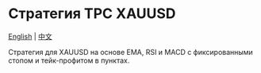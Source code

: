 # Стратегия TPC XAUUSD
[English](README.md) | [中文](README_cn.md)

Стратегия для XAUUSD на основе EMA, RSI и MACD с фиксированными стопом и тейк-профитом в пунктах.
